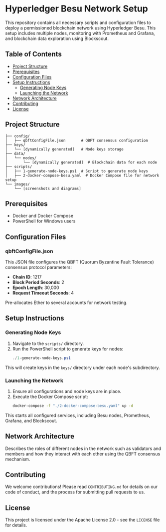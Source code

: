 
# Hyperledger Besu Network Setup

This repository contains all necessary scripts and configuration files to deploy a permissioned blockchain network using Hyperledger Besu. This setup includes multiple nodes, monitoring with Prometheus and Grafana, and blockchain data exploration using Blockscout.

## Table of Contents

- [Project Structure](#project-structure)
- [Prerequisites](#prerequisites)
- [Configuration Files](#configuration-files)
- [Setup Instructions](#setup-instructions)
  - [Generating Node Keys](#generating-node-keys)
  - [Launching the Network](#launching-the-network)
- [Network Architecture](#network-architecture)
- [Contributing](#contributing)
- [License](#license)

## Project Structure

```
├── config/
│   ├── qbftConfigFile.json       # QBFT consensus configuration
├── keys/
│   └── [dynamically generated]   # Node keys storage
├── data/
│   └── nodes/
│       └── [dynamically generated]  # Blockchain data for each node
├── scripts/
│   ├── 1-generate-node-keys.ps1  # Script to generate node keys
│   ├── 2-docker-compose-besu.yaml  # Docker Compose file for network setup
└── images/
    └── [screenshots and diagrams]
```

## Prerequisites

- Docker and Docker Compose
- PowerShell for Windows users

## Configuration Files

### qbftConfigFile.json

This JSON file configures the QBFT (Quorum Byzantine Fault Tolerance) consensus protocol parameters:

- **Chain ID**: 1217
- **Block Period Seconds**: 2
- **Epoch Length**: 30,000
- **Request Timeout Seconds**: 4

Pre-allocates Ether to several accounts for network testing.

## Setup Instructions

### Generating Node Keys

1. Navigate to the `scripts/` directory.
2. Run the PowerShell script to generate keys for nodes:
    ```powershell
    ./1-generate-node-keys.ps1
    ```

This will create keys in the `keys/` directory under each node's subdirectory.

### Launching the Network

1. Ensure all configurations and node keys are in place.
2. Execute the Docker Compose script:
    ```bash
    docker-compose -f "./2-docker-compose-besu.yaml" up -d
    ```

This starts all configured services, including Besu nodes, Prometheus, Grafana, and Blockscout.

## Network Architecture

Describes the roles of different nodes in the network such as validators and members and how they interact with each other using the QBFT consensus mechanism.

## Contributing

We welcome contributions! Please read `CONTRIBUTING.md` for details on our code of conduct, and the process for submitting pull requests to us.

## License

This project is licensed under the Apache License 2.0 - see the `LICENSE` file for details.
